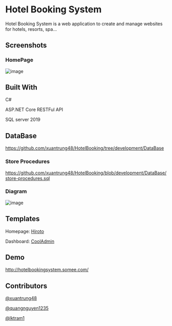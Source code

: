 # Hotel Booking System
Hotel Booking System is a web application to create and manage websites for hotels, resorts, spa...
## Screenshots
### HomePage
![image](https://raw.githubusercontent.com/xuantrung48/HotelBooking/development/HotelBooking.WEB/wwwroot/images/screenshot-homepage.png)
## Built With
C#

ASP.NET Core RESTFul API

SQL server 2019
## DataBase
https://github.com/xuantrung48/HotelBooking/tree/development/DataBase
### Store Procedures
https://github.com/xuantrung48/HotelBooking/blob/development/DataBase/store-procedures.sql
### Diagram
![image](https://raw.githubusercontent.com/xuantrung48/HotelBooking/development/DataBase/Diagram.png)
## Templates
Homepage: [Hiroto](https://colorlib.com/wp/template/hiroto/)

Dashboard: [CoolAdmin](https://github.com/puikinsh/CoolAdmin)

## Demo
http://hotelbookingsystem.somee.com/
## Contributors
[@xuantrung48](https://github.com/xuantrung48)

[@quangnguyen1235](https://github.com/quangnguyen1235)

[@lktram1](https://github.com/lktram1)
